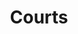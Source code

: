 ---
title: Courts
longTitle: 'Courts'
tags:
- gccommon
broaderTerm:
- "[[International courts Juvenile court]]"
relatedTerm:
- "[[Justice system Court decisions Hearings]]"
use:
- "[[Tribunals]]"
---